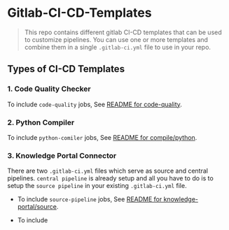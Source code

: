 # Gitlab-CI-CD-Templates
>This repo contains different gitlab CI-CD templates that can be used to customize pipelines. You can use one or more templates and combine them in a single `.gitlab-ci.yml` file to use in your repo.

## Types of CI-CD Templates

### 1. Code Quality Checker

To include `code-quality` jobs, See [README for code-quality](code-quality/README.md).

### 2. Python Compiler

To include `python-comiler` jobs, See [README for compile/python](compile/README.md).

### 3. Knowledge Portal Connector

There are two `.gitlab-ci.yml` files which serve as source and central pipelines. `central pipeline` is already setup and all you have to do is to setup the `source pipeline` in your existing `.gitlab-ci.yml` file.

- To include `source-pipeline` jobs, See [README for knowledge-portal/source](compile/README.md).

- To include 

